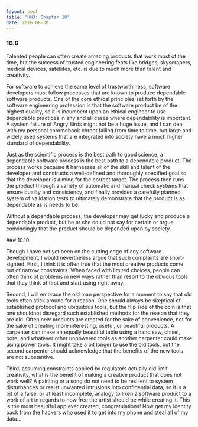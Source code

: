 ```yaml
---
layout: post
title: "HW3: Chapter 10"
date: 2016-08-30
---
```

### 10.6
<p>
Talented people can often create amazing products that work most of the time, but the success of trusted engineering feats like bridges, skyscrapers, medical devices, satellites, etc. is due to much more than talent and creativity.
</p>
<p>
For software to achieve the same level of trustworthiness, software developers must follow processes that are known to produce dependable software products. One of the core ethical principles set forth by the software engineering profession is that the software product be of the highest quality, so it is incumbent upon an ethical engineer to use dependable practices in any and all cases where dependability is important. A system failure of Angry Birds might not be a huge issue, and I can deal with my personal chromebook chroot failing from time to time, but large and widely used systems that are integrated into society have a much higher standard of dependability.
</p>
<p>
Just as the scientific process is the best path to good science, a dependable software process is the best path to a dependable product. The process works because it harnesses all of the skill and talent of the developer and constructs a well-defined and thoroughly specified goal so that the developer is aiming for the correct target. The process then runs the product through a variety of automatic and manual check systems that ensure quality and consistency, and finally provides a carefully planned system of validation tests to ultimately demonstrate that the product is as dependable as is needs to be.
</p>
<p>
Without a dependable process, the developer may get lucky and produce a dependable product, but he or she could not say for certain or argue convincingly that the product should be depended upon by society.
</p>
<p>
### 10.10
<p>
Though I have not yet been on the cutting edge of any software development, I would nevertheless argue that such complaints are short-sighted. First, I think it is often true that the most creative products come out of narrow constraints. When faced with limited choices, people can often think of problems in new ways rather than resort to the obvious tools that they think of first and start using right away.
</p>
<p>
Second, I will embrace the old man perspective for a moment to say that old tools often stick around for a reason. One should always be skeptical of established protocol and ubiquitous tools, but the flip side of the coin is that one shouldnot disregard such established methods for the reason that they are old. Often new products are created for the sake of convenience, not for the sake of creating more interesting, useful, or beautiful products. A carpenter can make an equally beautiful table using a hand saw, chisel, bore, and whatever other unpowered tools as another carpenter could make using power tools. It might take a bit longer to use the old tools, but the second carpenter should acknowledge that the benefits of the new tools are not substantive. 
</p>
<p>
Third, assuming constraints applied by regulators actually did limit creativity, what is the benefit of making a creative product that does not work well? A painting or a song do not need to be resilient to system disturbances or resist unwanted intrusions into confidential data, so it is a bit of a false, or at least incomplete,  analogy to liken a software product to a work of art in regards to how free the artist should be while creating it. This is the most beautiful app ever created, congratulations! Now get my identity back from the hackers who used it to get into my phone and steal all of my data...
</p>

